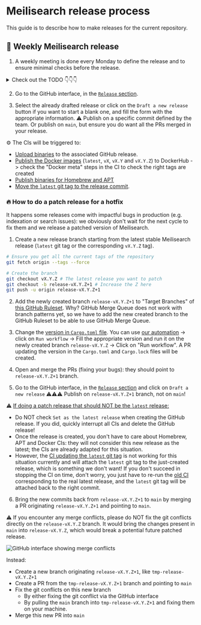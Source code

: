 # Meilisearch release process

This guide is to describe how to make releases for the current repository.

## 📅 Weekly Meilisearch release

1. A weekly meeting is done every Monday to define the release and to ensure minimal checks before the release.
<details>
<summary>Check out the TODO 👇👇👇</summary>
- [ ] Define the version of the release (`vX.Y.Z`) based on our <a href="https://github.com/meilisearch/meilisearch/blob/main/documentation/versioning-policy.md">Versioning Policy</a></br>.
- [ ] Manually test `--experimental-dumpless-upgrade` on a DB of the previous Meilisearch minor version</br>
- [ ] Check recent <a href="https://github.com/meilisearch/meilisearch/actions">automated tests</a> on `main`</br>
    - [ ] Scheduled test suite</br>
    - [ ] Scheduled SDK tests</br>
    - [ ] Scheduled flaky tests</br>
    - [ ] Scheduled fuzzer tests</br>
    - [ ] Scheduled Docker CI (dry run)</br>
    - [ ] Scheduled GitHub binary release (dry run)</br>
- [ ] <a href="https://github.com/meilisearch/meilisearch/actions/workflows/update-cargo-toml-version.yml">Create the PR updating the version</a>and merge it.
</details>

2. Go to the GitHub interface, in the [`Release` section](https://github.com/meilisearch/meilisearch/releases).

3. Select the already drafted release or click on the `Draft a new release` button if you want to start a blank one, and fill the form with the appropriate information.
⚠️ Publish on a specific commit defined by the team. Or publish on `main`, but ensure you do want all the PRs merged in your release.

⚙️ The CIs will be triggered to:
- [Upload binaries](https://github.com/meilisearch/meilisearch/actions/workflows/publish-binaries.yml) to the associated GitHub release.
- [Publish the Docker images](https://github.com/meilisearch/meilisearch/actions/workflows/publish-docker-images.yml) (`latest`, `vX`, `vX.Y` and `vX.Y.Z`) to DockerHub -> check the "Docker meta" steps in the CI to check the right tags are created
- [Publish binaries for Homebrew and APT](https://github.com/meilisearch/meilisearch/actions/workflows/publish-apt-brew-pkg.yml)
- [Move the `latest` git tag to the release commit](https://github.com/meilisearch/meilisearch/actions/workflows/latest-git-tag.yml).


### 🔥 How to do a patch release for a hotfix

It happens some releases come with impactful bugs in production (e.g. indexation or search issues): we obviously don't wait for the next cycle to fix them and we release a patched version of Meilisearch.

1. Create a new release branch starting from the latest stable Meilisearch release (`latest` git tag or the corresponding `vX.Y.Z` tag).

```bash
# Ensure you get all the current tags of the repository
git fetch origin --tags --force

# Create the branch
git checkout vX.Y.Z # The latest release you want to patch
git checkout -b release-vX.Y.Z+1 # Increase the Z here
git push -u origin release-vX.Y.Z+1
```

2. Add the newly created branch `release-vX.Y.Z+1` to "Target Branches" of [this GitHub Ruleset](https://github.com/meilisearch/meilisearch/settings/rules/4253297).
Why? GitHub Merge Queue does not work with branch patterns yet, so we have to add the new created branch to the GitHub Ruleset to be able to use GitHub Merge Queue.

3. Change the [version in `Cargo.toml` file](https://github.com/meilisearch/meilisearch/blob/e9b62aacb38f2c7a777adfda55293d407e0d6254/Cargo.toml#L21). You can use [our automation](https://github.com/meilisearch/meilisearch/actions/workflows/update-cargo-toml-version.yml) -> click on `Run workflow` -> Fill the appropriate version and run it on the newly created branch `release-vX.Y.Z` -> Click on "Run workflow". A PR updating the version in the `Cargo.toml` and `Cargo.lock` files will be created.

4. Open and merge the PRs (fixing your bugs): they should point to `release-vX.Y.Z+1` branch.

5. Go to the GitHub interface, in the [`Release` section](https://github.com/meilisearch/meilisearch/releases) and click on `Draft a new release`
   ⚠️⚠️⚠️ Publish on `release-vX.Y.Z+1` branch, not on `main`!

⚠️ <ins>If doing a patch release that should NOT be the `latest` release</s>:

- Do NOT check `Set as the latest release` when creating the GitHub release. If you did, quickly interrupt all CIs and delete the GitHub release!
- Once the release is created, you don't have to care about Homebrew, APT and Docker CIs: they will not consider this new release as the latest; the CIs are already adapted for this situation.
- However, the [CI updating the `latest` git tag](https://github.com/meilisearch/meilisearch/actions/workflows/latest-git-tag.yml) is not working for this situation currently and will attach the `latest` git tag to the just-created release, which is something we don't want! If you don't succeed in stopping the CI on time, don't worry, you just have to re-run the [old CI](https://github.com/meilisearch/meilisearch/actions/workflows/latest-git-tag.yml) corresponding to the real latest release, and the `latest` git tag will be attached back to the right commit.

6. Bring the new commits back from `release-vX.Y.Z+1` to `main` by merging a PR originating `release-vX.Y.Z+1` and pointing to `main`.

⚠️ If you encounter any merge conflicts, please do NOT fix the git conflicts directly on the `release-vX.Y.Z` branch. It would bring the changes present in `main` into `release-vX.Y.Z`, which would break a potential future patched release.

![GitHub interface showing merge conflicts](../assets/merge-conflicts.png)

Instead:
- Create a new branch originating `release-vX.Y.Z+1`, like `tmp-release-vX.Y.Z+1`
- Create a PR from the `tmp-release-vX.Y.Z+1` branch and pointing to `main`
- Fix the git conflicts on this new branch
    - By either fixing the git conflict via the GitHub interface
    - By pulling the `main` branch into `tmp-release-vX.Y.Z+1` and fixing them on your machine.
- Merge this new PR into `main`
